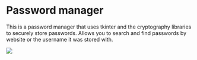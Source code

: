 # Password manager
This is a password manager that uses tkinter and the cryptography libraries to securely store passwords. Allows you to search and find passwords by website or the username it was stored with.


![](https://github.com/jacobpetersonwastaken/password_manager/blob/main/password_1.gif)
